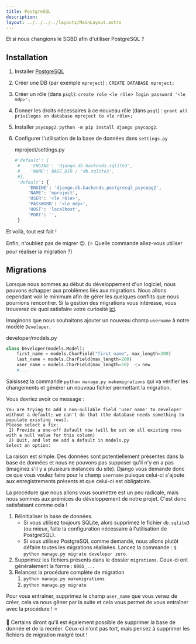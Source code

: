 ```yaml
---
title: PostgreSQL
description: 
layout: ../../../../layouts/MainLayout.astro
---
```


Et si nous changions le SGBD afin d'utiliser PostgreSQL ? 

## Installation

1. Installer [PostgreSQL](https://www.postgresql.org/)
2. Créer une DB (par exemple `mproject`) : `CREATE DATABASE mproject;`
3. Créer un rôle (dans `psql`): `create role <le rôle> login password '<le mdp>';`
4. Donner les droits nécessaires à ce nouveau rôle (dans `psql`) : `grant all privileges on database mproject to <le rôle>;`
5. Installer `psycopg2`: `python -m pip install django psycopg2`.
6. Configurer l'utilisation de la base de données dans `settings.py`

   <div class="path">mproject/settings.py</div>

   ``` python
   #'default': {
    #    'ENGINE': 'django.db.backends.sqlite3',
    #    'NAME': BASE_DIR / 'db.sqlite3',
    #},
    'default': {
        'ENGINE': 'django.db.backends.postgresql_psycopg2',
        'NAME': 'mproject',
        'USER': '<le rôle>',
        'PASSWORD': '<le mdp>',
        'HOST': 'localhost',
        'PORT': '',
    }
   ```

Et voilà, tout est fait !

Enfin, n'oubliez pas de migrer 😉. (⭐️ Quelle commande allez-vous utiliser pour réaliser la migration ?)

## Migrations

Lorsque nous sommes au début du développement d'un logiciel, nous pouvons échapper aux problèmes liés aux migrations. Nous allons cependant voir le minimum afin de gérer les quelques conflits que nous pourrions rencontrer. Si la gestion des migrations vous intéresse, vous trouverez de quoi satisfaire votre curiosité [ici](https://docs.djangoproject.com/fr/4.1/topics/migrations/).

Imaginons que nous souhaitons ajouter un nouveau champ `username` à notre modèle `Developer`.

<div class="path">developer/models.py</div>

```python
class Developer(models.Model):
    first_name = models.CharField("first name", max_length=200)
    last_name = models.CharField(max_length=200)
    user_name = models.CharField(max_length=50)  👈 new
    #...
```

Saisissez la commande `python manage.py makemigrations` qui va vérifier les changements et générer un nouveau fichier permettant la migration.

Vous devriez avoir ce message : 
```
You are trying to add a non-nullable field 'user_name' to developer without a default; we can't do that (the database needs something to populate existing rows).
Please select a fix:
 1) Provide a one-off default now (will be set on all existing rows with a null value for this column)
 2) Quit, and let me add a default in models.py
Select an option: 
```

La raison est simple. Des données sont potentiellement présentes dans la base de données et nous ne pouvons pas supposer qu'il n'y en a pas (imaginez s'il y a plusieurs instances du site). Django vous demande donc ce que vous voulez faire pour le champ `username` puisque celui-ci s'ajoute aux enregistrements présents et que celui-ci est obligatoire.

La procédure que nous allons vous soumettre est un peu radicale, mais nous sommes aux prémices du développement de notre projet. C'est donc satisfaisant comme cela !

1. Réinitialiser la base de données.
   * Si vous utilisez toujours SQLite, alors supprimez le fichier `db.sqlite3` (ou mieux, faite la configuration nécessaire à l'utilisation de PostgreSQL).
   * Si vous utilisez PostgreSQL comme demandé, nous allons plutôt défaire toutes les migrations réalisées. Lancez la commande : `$ python manage.py migrate developer zero`.
2. Supprimez les fichiers présents dans le dossier `migrations`. Ceux-ci ont généralement la forme : `0001_...`
3. Relancez la procédure complète de migration
   1. `python manage.py makemigrations`
   2. `python manage.py migrate`

Pour vous entraîner, supprimez le champ `user_name` que vous venez de créer, cela va nous gêner par la suite et cela vous permet de vous entraîner avec la procédure ! ⭐️

📃 Certains diront qu'il est également possible de supprimer la base de donnée et de la recréer. Ceux-ci n'ont pas tort, mais pensez à supprimer les fichiers de migration malgré tout !
